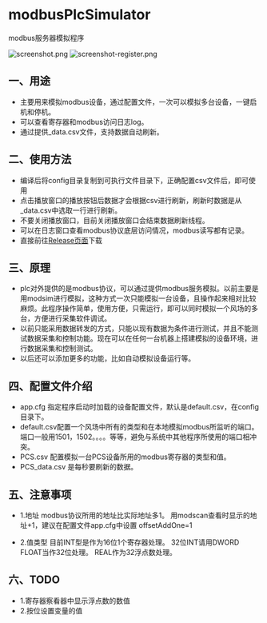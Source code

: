# modbusPlcSimulator
modbus服务器模拟程序

![screenshot.png](https://raw.githubusercontent.com/alongL/modbusPlcSimulator/master/imgs/screenshot.png "运行窗口")
![screenshot-register.png](https://raw.githubusercontent.com/alongL/modbusPlcSimulator/master/imgs/screenshot-register.png "寄存器窗口")

## 一、用途
+ 主要用来模拟modbus设备，通过配置文件，一次可以模拟多台设备，一键启机和停机。
+ 可以查看寄存器和modbus访问日志log。
+ 通过提供_data.csv文件，支持数据自动刷新。

## 二、使用方法
+ 编译后将config目录复制到可执行文件目录下，正确配置csv文件后，即可使用
+ 点击播放窗口的播放按钮后数据才会根据csv进行刷新，刷新时数据是从 _data.csv中选取一行进行刷新。
+ 不要关闭播放窗口，目前关闭播放窗口会结束数据刷新线程。
+ 可以在日志窗口查看modbus协议底层访问情况，modbus读写都有记录。
+ 直接前往[Release页面](https://github.com/alongL/modbusPlcSimulator/releases)下载

## 三、原理
+ plc对外提供的是modbus协议，可以通过提供modbus服务模拟。以前主要是用modsim进行模拟，这种方式一次只能模拟一台设备，且操作起来相对比较麻烦。此程序操作简单，使用方便，只需运行，即可以同时模拟一个风场的多台，方便进行采集软件调试。
+ 以前只能采用数据转发的方式，只能以现有数据为条件进行测试，并且不能测试数据采集和控制功能。现在可以在任何一台机器上搭建模拟的设备环境，进行数据采集和控制测试。
+ 以后还可以添加更多的功能，比如自动模拟设备运行等。

## 四、配置文件介绍 
+ app.cfg 指定程序启动时加载的设备配置文件，默认是default.csv，在config目录下。
+ default.csv配置一个风场中所有的类型和在本地模拟modbus所监听的端口。端口一般用1501，1502。。。。等等，避免与系统中其他程序所使用的端口相冲突。
+ PCS.csv 配置模拟一台PCS设备所用的modbus寄存器的类型和值。
+ PCS_data.csv 是每秒要刷新的数据。

## 五、注意事项
+ 1.地址
 modbus协议所用的地址比实际地址多1。 用modscan查看时显示的地址+1，建议在配置文件app.cfg中设置 offsetAddOne=1

+ 2.值类型
 目前INT型是作为16位1个寄存器处理。
 32位INT请用DWORD
 FLOAT当作32位处理。
 REAL作为32浮点数处理。


## 六、TODO
+ 1.寄存器察看器中显示浮点数的数值
+ 2.按位设置变量的值



